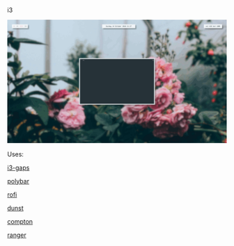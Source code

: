 i3

![fetch](../screenshots/i3desktop.gif?raw=true "i3 Desktop")
 
Uses: 

[i3-gaps](https://github.com/Airblader/i3)

[polybar](https://github.com/jaagr/polybar)

[rofi](https://github.com/DaveDavenport/rofi)

[dunst](https://github.com/dunst-project/dunst)

[compton](https://github.com/chjj/compton)

[ranger](https://github.com/ranger/ranger)
